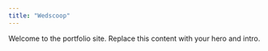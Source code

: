 ```yaml
---
title: "Wedscoop"
---
```


Welcome to the portfolio site. Replace this content with your hero and intro.
